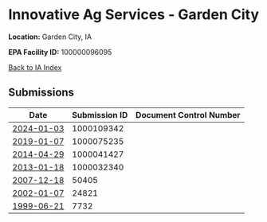 # Innovative Ag Services - Garden City

**Location:** Garden City, IA

**EPA Facility ID:** 100000096095

[Back to IA Index](../../index.md)

## Submissions

| Date | Submission ID | Document Control Number |
|------|--------------|-------------------------|
| [2024-01-03](submissions/1000109342.md) | 1000109342 |  |
| [2019-01-07](submissions/1000075235.md) | 1000075235 |  |
| [2014-04-29](submissions/1000041427.md) | 1000041427 |  |
| [2013-01-18](submissions/1000032340.md) | 1000032340 |  |
| [2007-12-18](submissions/50405.md) | 50405 |  |
| [2002-01-07](submissions/24821.md) | 24821 |  |
| [1999-06-21](submissions/7732.md) | 7732 |  |
